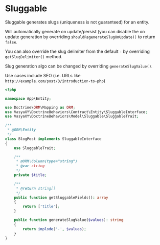 # Sluggable

Sluggable generates slugs (uniqueness is not guaranteed) for an entity. 

Will automatically generate on update/persist (you can disable the on update generation by overriding `shouldRegenerateSlugOnUpdate()` to return `false`.

You can also override the slug delimiter from the default `-` by overriding `getSlugDelimiter()` method.

Slug generation algo can be changed by overriding `generateSlugValue()`.

Use cases include SEO (i.e. URLs like `http://example.com/post/3/introduction-to-php`)

```php
<?php

namespace App\Entity;

use Doctrine\ORM\Mapping as ORM;
use VasyaXY\DoctrineBehaviors\Contract\Entity\SluggableInterface;
use VasyaXY\DoctrineBehaviors\Model\Sluggable\SluggableTrait;

/**
 * @ORM\Entity
 */
class BlogPost implements SluggableInterface
{
    use SluggableTrait;

    /**
     * @ORM\Column(type="string")
     * @var string
     */
    private $title;

    /**
     * @return string[]
     */
    public function getSluggableFields(): array
    {
        return ['title'];
    }

    public function generateSlugValue($values): string
    {
        return implode('-', $values);
    }
}
```
